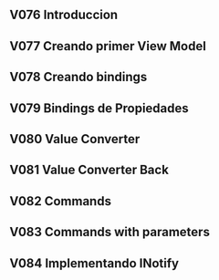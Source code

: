 



## V076 Introduccion

## V077 Creando primer View Model

## V078 Creando bindings

## V079 Bindings de Propiedades

## V080 Value Converter 

## V081 Value Converter Back 

## V082 Commands

## V083 Commands with parameters

## V084 Implementando INotify